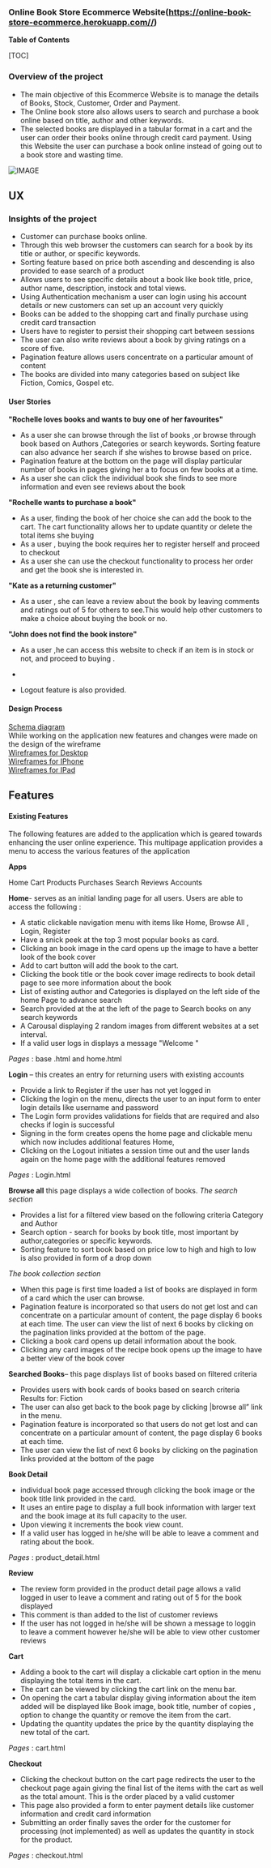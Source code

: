 ### Online Book Store Ecommerce Website(https://online-book-store-ecommerce.herokuapp.com//)

**Table of Contents**

[TOC]

### Overview of the project
- The main objective of this Ecommerce Website is to manage the details of Books, Stock, Customer, Order and Payment.
- The Online book store also allows users to search and purchase a book online based on title, author and other keywords. 
- The selected books are displayed in a tabular format in a cart and the user can order their books online through credit card payment. Using this Website the user can purchase a book online instead of going out to a book store and wasting time.

![IMAGE](static/images/homepagesnapshot.jpg)

## UX
### Insights of the project
- Customer can purchase books online. 
- Through this web browser the customers can search for a book by its title or author, or specific keywords.
- Sorting feature based on price both ascending and descending is also provided to ease search of a product
- Allows users to see specific details about a book like book title, price, author name, description, instock and total views. 
- Using Authentication mechanism a user can login using his account details or new customers can set up an account very quickly
- Books can be added to the shopping cart and finally purchase using credit card transaction
- Users have to register to persist their shopping cart between sessions
- The user can also write reviews about a book by giving ratings on a score of five. 
- Pagination feature allows users concentrate on a particular amount of content
- The books are divided into many categories based on subject like Fiction, Comics, Gospel etc.

#### User Stories
**"Rochelle loves books and wants to buy one of her favourites"**
- As a user she can browse through the list of books ,or browse through book based on Authors ,Categories or search keywords. 
Sorting feature can also advance her search if she wishes to browse based on price.
- Pagination feature at the bottom on the page will display particular number of books in pages giving her a to focus on few books at a time.
- As a user she can click the individual book she finds to see more information and even see reviews about the book

**"Rochelle wants to purchase a book"**
- As a user, finding the book of her choice  she can add the book to the cart. The  cart functionality allows her to update quantity or delete the total items she buying 
- As a user , buying the book requires her to register herself and proceed to checkout
- As a user she can use the checkout functionality to process her order and get the book she is interested in.

**"Kate as a returning customer"**
- As a user , she can leave a review about the book by leaving comments and ratings out of 5 for others to see.This would help other customers to make a choice about buying the book or no.

**"John does not find the book instore"**
- As a user ,he can access this website to check if an item is in stock or not, and proceed to buying .
-

- Logout feature is also provided.

#### Design Process

[Schema diagram](https://www.dropbox.com/s/ii6ipaeryhgdlo1/Relational%20schema.jpg?dl=0)<br/>
While working on the application new features and changes were made on the design of the wireframe<br/>
[Wireframes for Desktop](https://www.dropbox.com/s/rl6qirupp6cfna8/Wireframe%20for%20Desktop.pdf?dl=0)<br/>
[Wireframes for IPhone](https://www.dropbox.com/s/6m8o5ha3vz1swoh/Wireframe%20for%20Iphone.pdf?dl=0)<br/>
[Wireframes for IPad](https://www.dropbox.com/s/8a3o977hn0k2nug/Wireframe%20for%20Ipad.pdf?dl=0)<br/>

## Features

#### Existing Features

The following features are added to the application which is geared towards enhancing the user online experience. This multipage application provides a menu to access the various features of the application

**Apps**

Home
Cart
Products
Purchases
Search
Reviews
Accounts

**Home**- serves as an initial landing page for all users. Users are able to access the following :
- A static clickable navigation menu with items like Home, Browse All , Login, Register
- Have a snick peek at the top 3 most popular books as card.
- Clicking an book image in the card opens up the image to have a better look of the book cover
- Add to cart button will add the book to the cart.
- Clicking the book title or the book cover image redirects to book detail page to see more information about the book
- List of existing author and Categories is displayed on the left side of the home Page to advance search
- Search provided at the at the left of the page to Search books on any search keywords
- A Carousal displaying 2 random images from different websites at a set interval.
- If a valid user logs in displays a message "Welcome "

*Pages* : base .html and home.html

**Login** – this creates an entry for returning users with existing accounts
- Provide a link to Register if the user has not yet logged in
- Clicking the login on the menu, directs the user to an input form to enter login details like username and password
- The Login form provides validations for fields that are required and also checks if login is successful
- Signing in the form creates opens the home page and clickable menu which now includes additional features Home, 
- Clicking on the Logout initiates a session time out and the user lands again on the home page with the additional features removed

*Pages* : Login.html

**Browse all**  this page displays a wide collection of books.
*The search section*
- Provides a list for a filtered view based on the following criteria Category and Author
- Search option - search for books by book title, most important by author,categories or specific keywords.
- Sorting feature to sort book based on price low to high and high to low is also provided in form of a drop down

*The book collection section*
- When this page is first time loaded a list of books  are displayed in form of a card  which the user can browse.
- Pagination feature is incorporated so that users do not get lost and can concentrate on a particular amount of content, the page display 6 books at each time. The user can view the list of next 6 books by clicking on the pagination links provided at the bottom of the page.
- Clicking a book card opens up detail information about the book.
- Clicking any card images of the recipe book opens up the image to have a better view of the book cover

**Searched Books**– this page displays list of books based on filtered criteria
- Provides users with book cards of books based on search criteria Results for: Fiction
- The user can also get back to the book page by clicking |browse all” link in the menu.
- Pagination feature is incorporated so that users do not get lost and can concentrate on a particular amount of content, the page display 6 books at each time.
- The user can view the list of next 6 books by clicking on the pagination links provided at the bottom of the page

**Book Detail**
- individual book page accessed through clicking the book image or the book title link provided in the card.
- It uses an entire page to display a full book information with larger text and the book image at its full capacity to the user.
- Upon viewing it increments the book view count. 
- If a valid user has logged in he/she will be able to leave a comment and rating about the book.

*Pages* : product_detail.html

**Review**
- The review form provided in the product detail page allows a valid logged in user to leave a comment and rating out of 5 for the book displayed
- This comment is than added to the list of customer reviews
- If the user has not logged in he/she will be shown a message to loggin to leave a comment however he/she will be able to view other customer reviews


**Cart**
- Adding a book to the cart will display a clickable cart option in the menu displaying the total items in the cart.
- The cart can be viewed by clicking the cart link on the menu bar.
- On opening the cart a tabular display giving information about the item added will be displayed like Book image, book title, number of copies , option to change the quantity or remove the item from the cart.
- Updating the quantity updates the price by the quantity displaying the new total of the cart.

*Pages* : cart.html

**Checkout**
- Clicking the checkout button on the cart page redirects the user to the checkout page again giving the final list of the items with the cart as well as the total amount. This is the order placed by a valid customer
- This page also provided a form to enter payment details like customer information and credit card information
- Submitting an order finally saves the order for the customer for processing (not implemented) as well as updates the quantity in stock for the product.

*Pages* : checkout.html